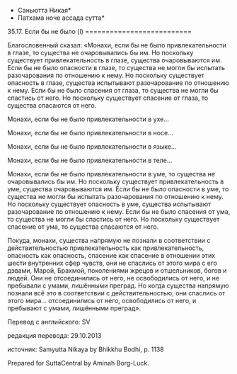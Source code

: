 * Саньютта Никая*
* Патхама ноче ассада сутта*

35\.17\. Если бы не было \(I\)
\=\=\=\=\=\=\=\=\=\=\=\=\=\=\=\=\=\=\=\=\=\=\=\=\=\=

Благословенный сказал: «Монахи, если бы не было привлекательности в глазе, то существа не очаровывались бы им\. Но поскольку существует привлекательность в глазе, существа очаровываются им\. Если бы не было опасности в глазе, то существа не могли бы испытать разочарования по отношению к нему\. Но поскольку существует опасность в глазе, существа испытывают разочарование по отношению к нему\. Если бы не было спасения от глаза, то существа не могли бы спастись от него\. Но поскольку существует спасение от глаза, то существа спасаются от него\.

Монахи, если бы не было привлекательности в ухе…

Монахи, если бы не было привлекательности в носе…

Монахи, если бы не было привлекательности в языке…

Монахи, если бы не было привлекательности в теле…

Монахи, если бы не было привлекательности в уме, то существа не очаровывались бы им\. Но поскольку существует привлекательность в уме, существа очаровываются им\. Если бы не было опасности в уме, то существа не могли бы испытать разочарования по отношению к нему\. Но поскольку существует опасность в уме, существа испытывают разочарование по отношению к нему\. Если бы не было спасения от ума, то существа не могли бы спастись от него\. Но поскольку существует спасение от ума, то существа спасаются от него\.

Покуда, монахи, существа напрямую не познали в соответствии с действительностью привлекательность как привлекательность, опасность как опасность, спасение как спасение в отношении этих шести внутренних сфер чувств, они не спаслись от этого мира с его дэвами, Марой, Брахмой, поколениями жрецов и отшельников, богов и людей\. Они не отсоединились от него, не освободились от него, и не пребывали с умами, лишёнными преград\. Но когда существа напрямую познали всё это в соответствии с действительностью, они спаслись от этого мира… отсоединились от него, освободились от него, и пребывают с умами, лишёнными преград»\.

Перевод с английского: SV

редакция перевода: 29\.10\.2013

источник: Samyutta Nikaya by Bhikkhu Bodhi, p\. 1138

Prepared for SuttaCentral by Aminah Borg\-Luck\.